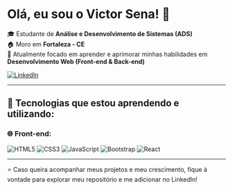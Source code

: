 # Olá, eu sou o Victor Sena! 👋

🎓 Estudante de **Análise e Desenvolvimento de Sistemas (ADS)**  
🏠 Moro em **Fortaleza - CE**  
🌱 Atualmente focado em aprender e aprimorar minhas habilidades em **Desenvolvimento Web (Front-end & Back-end)**  

[![LinkedIn](https://img.shields.io/badge/LinkedIn-0077B5?style=for-the-badge&logo=linkedin&logoColor=white)](https://www.linkedin.com/in/victor-sena-b39283291/)

---

## 🚀 Tecnologias que estou aprendendo e utilizando:

### 🌐 Front-end:
![HTML5](https://img.shields.io/badge/HTML5-E34F26?style=for-the-badge&logo=html5&logoColor=white)
![CSS3](https://img.shields.io/badge/CSS3-1572B6?style=for-the-badge&logo=css3&logoColor=white)
![JavaScript](https://img.shields.io/badge/JavaScript-F7DF1E?style=for-the-badge&logo=javascript&logoColor=black)
![Bootstrap](https://img.shields.io/badge/Bootstrap-563D7C?style=for-the-badge&logo=bootstrap&logoColor=white)
![React](https://img.shields.io/badge/React-20232A?style=for-the-badge&logo=react&logoColor=61DAFB)

---

⭐ Caso queira acompanhar meus projetos e meu crescimento, fique à vontade para explorar meu repositório e me adicionar no LinkedIn!
